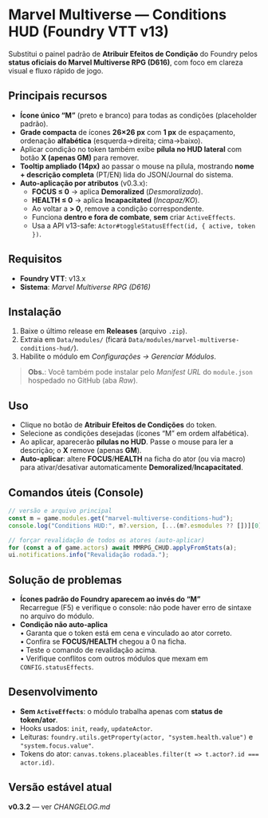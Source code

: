 # Marvel Multiverse — Conditions HUD (Foundry VTT v13)

Substitui o painel padrão de **Atribuir Efeitos de Condição** do Foundry pelos **status oficiais do Marvel Multiverse RPG (D616)**, com foco em clareza visual e fluxo rápido de jogo.

## Principais recursos
- **Ícone único “M”** (preto e branco) para todas as condições (placeholder padrão).
- **Grade compacta** de ícones **26×26 px** com **1 px** de espaçamento, ordenação **alfabética** (esquerda→direita; cima→baixo).
- Aplicar condição no token também exibe **pílula no HUD lateral** com botão **X (apenas GM)** para remover.
- **Tooltip ampliado (14px)** ao passar o mouse na pílula, mostrando **nome + descrição completa** (PT/EN) lida do JSON/Journal do sistema.
- **Auto-aplicação por atributos** (v0.3.x):
  - **FOCUS ≤ 0** → aplica **Demoralized** (*Desmoralizado*).
  - **HEALTH ≤ 0** → aplica **Incapacitated** (*Incapaz/KO*).
  - Ao voltar a **> 0**, remove a condição correspondente.
  - Funciona **dentro e fora de combate**, **sem** criar `ActiveEffects`.
  - Usa a API v13-safe: `Actor#toggleStatusEffect(id, { active, token })`.

## Requisitos
- **Foundry VTT**: v13.x
- **Sistema**: *Marvel Multiverse RPG (D616)*

## Instalação
1. Baixe o último release em **Releases** (arquivo `.zip`).  
2. Extraia em `Data/modules/` (ficará `Data/modules/marvel-multiverse-conditions-hud/`).  
3. Habilite o módulo em *Configurações → Gerenciar Módulos*.

> **Obs.**: Você também pode instalar pelo *Manifest URL* do `module.json` hospedado no GitHub (aba *Raw*).

## Uso
- Clique no botão de **Atribuir Efeitos de Condições** do token.  
- Selecione as condições desejadas (ícones “M” em ordem alfabética).  
- Ao aplicar, aparecerão **pílulas no HUD**. Passe o mouse para ler a descrição; o **X** remove (apenas **GM**).  
- **Auto-aplicar**: altere **FOCUS**/**HEALTH** na ficha do ator (ou via macro) para ativar/desativar automaticamente **Demoralized**/**Incapacitated**.

## Comandos úteis (Console)
```js
// versão e arquivo principal
const m = game.modules.get("marvel-multiverse-conditions-hud");
console.log("Conditions HUD:", m?.version, [...(m?.esmodules ?? [])][0]);

// forçar revalidação de todos os atores (auto-aplicar)
for (const a of game.actors) await MMRPG_CHUD.applyFromStats(a);
ui.notifications.info("Revalidação rodada.");
```

## Solução de problemas
- **Ícones padrão do Foundry aparecem ao invés do “M”**  
  Recarregue (F5) e verifique o console: não pode haver erro de sintaxe no arquivo do módulo.
- **Condição não auto-aplica**  
  • Garanta que o token está em cena e vinculado ao ator correto.  
  • Confira se **FOCUS/HEALTH** chegou a 0 na ficha.  
  • Teste o comando de revalidação acima.  
  • Verifique conflitos com outros módulos que mexam em `CONFIG.statusEffects`.

## Desenvolvimento
- **Sem `ActiveEffects`**: o módulo trabalha apenas com **status de token/ator**.  
- Hooks usados: `init`, `ready`, `updateActor`.  
- Leituras: `foundry.utils.getProperty(actor, "system.health.value")` e `"system.focus.value"`.  
- Tokens do ator: `canvas.tokens.placeables.filter(t => t.actor?.id === actor.id)`.

## Versão estável atual
**v0.3.2** — ver *CHANGELOG.md*